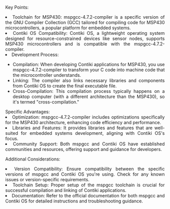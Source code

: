 Key Points:

<li align="justify"> Toolchain for MSP430: mspgcc-4.7.2-compiler is a specific version of the GNU Compiler Collection (GCC) tailored for compiling code for MSP430 microcontrollers, a popular platform for embedded systems. </li>

<li align="justify"> Contiki OS Compatibility: Contiki OS, a lightweight operating system designed for resource-constrained devices like sensor nodes, supports MSP430 microcontrollers and is compatible with the mspgcc-4.7.2-compiler. </li>

<li align="justify"> Development Process: </li>
<ul>
<li align="justify"> Compilation: When developing Contiki applications for MSP430, you use mspgcc-4.7.2-compiler to transform your C code into machine code that the microcontroller understands. </li>
<li align="justify"> Linking: The compiler also links necessary libraries and components from Contiki OS to create the final executable file. </li>
<li align="justify"> Cross-Compilation: This compilation process typically happens on a desktop computer (with a different architecture than the MSP430), so it's termed "cross-compilation." </li>

</ul>
</li>
</li>
Specific Advantages:
<li align="justify"> Optimization: mspgcc-4.7.2-compiler includes optimizations specifically for the MSP430 architecture, enhancing code efficiency and performance. </li>
<li align="justify"> Libraries and Features: It provides libraries and features that are well-suited for embedded systems development, aligning with Contiki OS's focus. </li>
<li align="justify"> Community Support: Both mspgcc and Contiki OS have established communities and resources, offering support and guidance for developers. </li>

Additional Considerations:

<li align="justify"> Version Compatibility: Ensure compatibility between the specific versions of mspgcc and Contiki OS you're using. Check for any known issues or version-specific requirements. </li>
<li align="justify"> Toolchain Setup: Proper setup of the mspgcc toolchain is crucial for successful compilation and linking of Contiki applications.  </li>
<li align="justify">Documentation: Refer to the official documentation for both mspgcc and Contiki OS for detailed instructions and troubleshooting guidance.  </li>
